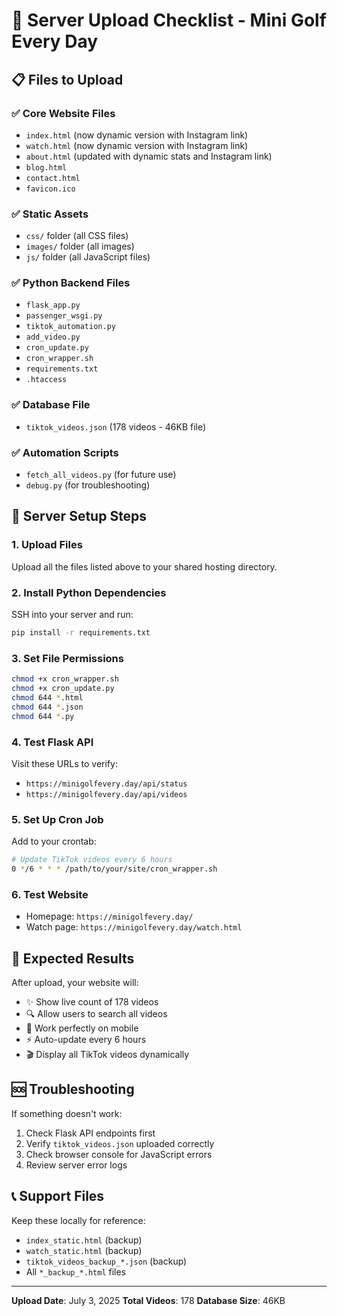 # 🚀 Server Upload Checklist - Mini Golf Every Day

## 📋 Files to Upload

### ✅ Core Website Files
- `index.html` (now dynamic version with Instagram link)
- `watch.html` (now dynamic version with Instagram link) 
- `about.html` (updated with dynamic stats and Instagram link)
- `blog.html`
- `contact.html`
- `favicon.ico`

### ✅ Static Assets
- `css/` folder (all CSS files)
- `images/` folder (all images)
- `js/` folder (all JavaScript files)

### ✅ Python Backend Files
- `flask_app.py`
- `passenger_wsgi.py`
- `tiktok_automation.py`
- `add_video.py`
- `cron_update.py`
- `cron_wrapper.sh`
- `requirements.txt`
- `.htaccess`

### ✅ Database File
- `tiktok_videos.json` (178 videos - 46KB file)

### ✅ Automation Scripts
- `fetch_all_videos.py` (for future use)
- `debug.py` (for troubleshooting)

## 🔧 Server Setup Steps

### 1. Upload Files
Upload all the files listed above to your shared hosting directory.

### 2. Install Python Dependencies
SSH into your server and run:
```bash
pip install -r requirements.txt
```

### 3. Set File Permissions
```bash
chmod +x cron_wrapper.sh
chmod +x cron_update.py
chmod 644 *.html
chmod 644 *.json
chmod 644 *.py
```

### 4. Test Flask API
Visit these URLs to verify:
- `https://minigolfevery.day/api/status`
- `https://minigolfevery.day/api/videos`

### 5. Set Up Cron Job
Add to your crontab:
```bash
# Update TikTok videos every 6 hours
0 */6 * * * /path/to/your/site/cron_wrapper.sh
```

### 6. Test Website
- Homepage: `https://minigolfevery.day/`
- Watch page: `https://minigolfevery.day/watch.html`

## 🎯 Expected Results

After upload, your website will:
- ✨ Show live count of 178 videos
- 🔍 Allow users to search all videos
- 📱 Work perfectly on mobile
- ⚡ Auto-update every 6 hours
- 🎬 Display all TikTok videos dynamically

## 🆘 Troubleshooting

If something doesn't work:
1. Check Flask API endpoints first
2. Verify `tiktok_videos.json` uploaded correctly
3. Check browser console for JavaScript errors
4. Review server error logs

## 📞 Support Files

Keep these locally for reference:
- `index_static.html` (backup)
- `watch_static.html` (backup)
- `tiktok_videos_backup_*.json` (backup)
- All `*_backup_*.html` files

---
**Upload Date**: July 3, 2025
**Total Videos**: 178
**Database Size**: 46KB
